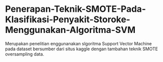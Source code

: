 # Penerapan-Teknik-SMOTE-Pada-Klasifikasi-Penyakit-Storoke-Menggunakan-Algoritma-SVM
Merupakan penelitian enggunanakan slgoritma Support Vector Machine pada dataset bersumber dari situs kaggle dengan tambahan teknik SMOTE oversampling data.
